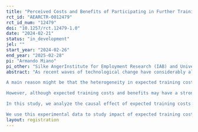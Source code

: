 ```yaml
---
title: "Perceived Costs and Benefits of Participating in Further Training"
rct_id: "AEARCTR-0012479"
rct_id_num: "12479"
doi: "10.1257/rct.12479-1.0"
date: "2024-02-21"
status: "in_development"
jel: ""
start_year: "2024-02-26"
end_year: "2025-02-28"
pi: "Armando Miano"
pi_other: "Silke AngerInstitute for Employment Research (IAB) and University of Bamberg; Ute LeberInstitute for Employment Research (IAB); Simon JanssenInstitute for Employment Research (IAB); Pascal HeßInstitute for Employment Research (IAB)"
abstract: "As recent waves of technological change have considerably altered the demand for skills in the labor market, many scholars, policy makers, and practitioners emphasize the growing importance of on-the-job training. However, the training participation of individual workers hardly increased throughout the recent decade, and training rates are extremely heterogenous across workers and firms. Particularly, workers who commonly have high returns to training, such as low educated workers and workers in small firms, train on average less than high educated workers in larger firms. 
A main reason might be that the heterogeneity in expected training costs and benefits might explain the heterogeneity in the training participation of individuals. Particularly, certain workers such as, for example, low educated and older workers who do not train might overestimate their costs or underestimate their benefits from training.
However, although expected training costs and benefits may have a stronger influence workers’ decision to participate in training than their realized training costs and benefits, virtually no study has explored workers’ expectations of the costs and benefits of training. 
In this study, we analyze the causal effect of expected training costs and benefits on workers’ training activities. Therefore, we, first, elicit workers’ willingness to train and their expected training costs and benefits in a high frequency panel survey. Second, we implement two information treatments to shift workers’ expectations about their training cost and benefits. 
We use this experimental data to study impact of expected training costs and benefits on their willingness to train and their actual training participation. We then link this survey data to detailed register data that allow us to follow the labor market careers of workers in the long run. "
layout: registration
---
```


